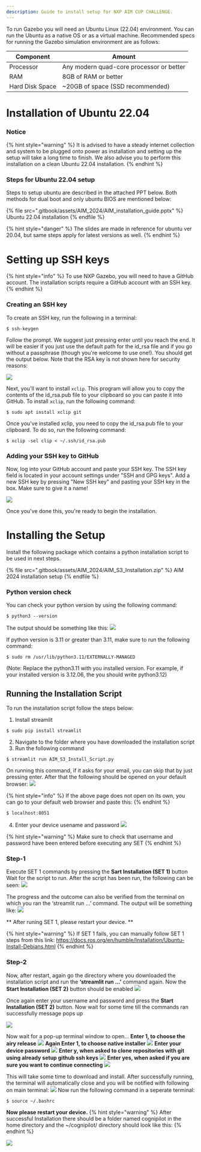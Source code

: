 ```yaml
---
description: Guide to install setup for NXP AIM CUP CHALLENGE.
---
```

To run Gazebo you will need an Ubuntu Linux (22.04) environment. You can run the Ubuntu as a native OS or as a virtual machine. Recommended specs for running the Gazebo simulation environment are as follows:

| Component       | Amount                                   |
| --------------- | ---------------------------------------- |
| Processor       | Any modern quad-core processor or better |
| RAM             | 8GB of RAM or better                     |
| Hard Disk Space | \~20GB of space (SSD recommended)        |

# Installation of Ubuntu 22.04

### Notice

{% hint style="warning" %}
It is advised to have a steady internet collection and system to be plugged onto power as installation and setting up the setup will take a long time to finish. We also advise you to perform this installation on a clean Ubuntu 22.04 installation.
{% endhint %}

### Steps for Ubuntu 22.04 setup
Steps to setup ubuntu are described in the attached PPT below. Both methods for dual boot and only ubuntu BIOS are mentioned below:

{% file src=".gitbook/assets/AIM_2024/AIM_installation_guide.pptx" %}
Ubuntu 22.04 installation
{% endfile %}

{% hint style="danger" %} The slides are made in reference for ubuntu ver 20.04, but same steps apply for latest versions as well. {% endhint %}

# Setting up SSH keys

{% hint style="info" %}
To use NXP Gazebo, you will need to have a GitHub account. The installation scripts require a GitHub account with an SSH key.
{% endhint %}

### Creating an SSH key

To create an SSH key, run the following in a terminal:

```
$ ssh-keygen
```

Follow the prompt. We suggest just pressing enter until you reach the end. It will be easier if you just use the default path for the id\_rsa file and if you go without a passphrase (though you're welcome to use one!). You should get the output below. Note that the RSA key is not shown here for security reasons:

![](<.gitbook/assets/AIM_S2/image (10).png>)

Next, you'll want to install `xclip`. This program will allow you to copy the contents of the id\_rsa.pub file to your clipboard so you can paste it into GitHub. To install `xclip`, run the following command:

```
$ sudo apt install xclip git
```

Once you've installed xclip, you need to copy the id\_rsa.pub file to your clipboard. To do so, run the following command:

```
$ xclip -sel clip < ~/.ssh/id_rsa.pub
```

### Adding your SSH key to GitHub

Now, log into your GitHub account and paste your SSH key. The SSH key field is located in your account settings under "SSH and GPG keys". Add a new SSH key by pressing "New SSH key" and pasting your SSH key in the box. Make sure to give it a name!

![](<.gitbook/assets/AIM_2024/ssh_key_gen.PNG>)

Once you've done this, you're ready to begin the installation.

# Installing the Setup

Install the following package which contains a python installation script to be used in next steps.

{% file src=".gitbook/assets/AIM_2024/AIM_S3_Installation.zip" %}
AIM 2024 installation setup
{% endfile %}

### Python version check
You can check your python version by using the following command:
```
$ python3 --version
```
The output should be something like this:
![](<.gitbook/assets/AIM_2024/pic1.PNG>)

If python version is 3.11 or greater than 3.11, make sure to run the following command:
```
$ sudo rm /usr/lib/python3.11/EXTERNALLY-MANAGED
```
(Note: Replace the python3.11 with you installed version. For example, if your installed version is 3.12.06, the you should
write python3.12)

## Running the Installation Script

To run the installation script follow the steps below:
1. Install streamlit
```
$ sudo pip install streamlit
```
2. Navigate to the folder where you have downloaded the installation script
3. Run the following command
```
$ streamlit run AIM_S3_Install_Script.py
```

On running this command, if it asks for your email, you can skip that by just pressing enter.
After that the following should be opened on your default browser:
![](<.gitbook/assets/AIM_2024/pic2.PNG>)

{% hint style="info" %} If the above page does not open on its own, you can go to your default web browser and paste this: {% endhint %}
```
$ localhost:8051
```
4. Enter your device usename and password
![](<.gitbook/assets/AIM_2024/password.PNG>)

{% hint style="warning" %} Make sure to check that username and password have been entered before executing any SET {% endhint %}

### Step-1
Execute SET 1 commands by pressing the **Sart Installation (SET 1)** button
Wait for the script to run. After the script has been run, the following can be seen:
![](<.gitbook/assets/AIM_2024/step1.PNG>)

The progress and the outcome can also be verified from the terminal on which you ran the ‘streamlit run …’ command.
The output will be something like:
![](<.gitbook/assets/AIM_2024/step1.png>)

** After runing SET 1, please restart your device. **

{% hint style="warning" %} If SET 1 fails, you can manually follow SET 1 steps from this link:
https://docs.ros.org/en/humble/Installation/Ubuntu-Install-Debians.html {% endhint %}

### Step-2

Now, after restart, again go the directory where you downloaded the installation script and run the __‘streamlit run …’__
command again.
Now the **Start Installation (SET 2)** button should be enabled
![](<.gitbook/assets/AIM_2024/step1.PNG>)

Once again enter your username and password and press the **Start Installation (SET 2)** button.
Now wait for some time till the commands ran successfully message pops up

![](<.gitbook/assets/AIM_2024/step3.PNG>)

Now wait for a pop-up terminal window to open…
**Enter 1, to choose the airy release**
![](<.gitbook/assets/AIM_2024/step3_airy.PNG>)
**Again Enter 1, to choose native installer**
![](<.gitbook/assets/AIM_2024/step3_native.PNG>)
**Enter your device password**
![](<.gitbook/assets/AIM_2024/step3_password.PNG>)
**Enter y, when asked to clone repositories with git using already setup github ssh keys**
![](<.gitbook/assets/AIM_2024/step3_y.PNG>)
**Enter yes, when asked if you are sure you want to continue connecting**
![](<.gitbook/assets/AIM_2024/step3_y2.PNG>)

This will take some time to download and install. After successfully running, the terminal will automatically close and you will be notified with following on main terminal:
![](<.gitbook/assets/AIM_2024/step2.png>)
Now run the following command in a seperate terminal:
```
$ source ~/.bashrc
```
**Now please restart your device.**
{% hint style="warning" %} After successful Installation there should be a folder named cognipilot in the home directory and the ~/cognipilot/ directory should look like this: {% endhint %}

![](<.gitbook/assets/AIM_2024/step3_folder.PNG>)
